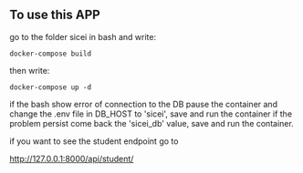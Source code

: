 ## To use this APP

go to the folder sicei in bash and write:

``` docker-compose build ```

then write:

``` docker-compose up -d ```

if the bash show error of connection to the DB pause the container and change the .env file in DB_HOST to 'sicei', save and run the container if the problem persist come back the 'sicei_db' value, save and run the container.

if you want to see the student endpoint go to

http://127.0.0.1:8000/api/student/